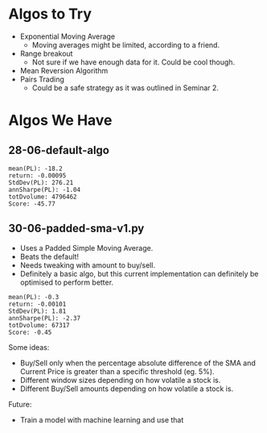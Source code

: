 # Algos to Try

- Exponential Moving Average
    - Moving averages might be limited, according to a friend. 
- Range breakout
    - Not sure if we have enough data for it. Could be cool though.
- Mean Reversion Algorithm
- Pairs Trading
    - Could be a safe strategy as it was outlined in Seminar 2.

# Algos We Have

## 28-06-default-algo

```
mean(PL): -18.2
return: -0.00095
StdDev(PL): 276.21
annSharpe(PL): -1.04 
totDvolume: 4796462 
Score: -45.77
```

## 30-06-padded-sma-v1.py
- Uses a Padded Simple Moving Average.
- Beats the default! 
- Needs tweaking with amount to buy/sell.
- Definitely a basic algo, but this current implementation can definitely be optimised to perform better.

```
mean(PL): -0.3
return: -0.00101
StdDev(PL): 1.81
annSharpe(PL): -2.37 
totDvolume: 67317 
Score: -0.45
```

Some ideas:
- Buy/Sell only when the percentage absolute difference of the SMA and Current Price is greater than a specific threshold (eg. 5%).
- Different window sizes depending on how volatile a stock is.
- Different Buy/Sell amounts depending on how volatile a stock is.

Future:
- Train a model with machine learning and use that
